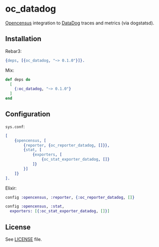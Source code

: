 oc_datadog
=====

[Opencensus][oc] integration to [DataDog][dd] traces and metrics (via dogstatsd).

## Installation

Rebar3:

```erlang
{deps, [{oc_datadog, "~> 0.1.0"}]}.
```

Mix:

```elixir
def deps do
  [
    {:oc_datadog, "~> 0.1.0"}
  ]
end
```

## Configuration

`sys.conf`:

```erlang
[
    {opencensus, [
        {reporter, {oc_reporter_datadog, []}},
        {stat, [
            {exporters, [
                {oc_stat_exporter_datadog, []}
            ]}
        }]
    ]}
].
```

Elixir:

```elixir
config :opencensus, :reporter, {:oc_reporter_datadog, []}

config :opencensus, :stat,
  exporters: [{:oc_stat_exporter_datadog, []}]
```

## License

See [LICENSE](LICENSE) file.

[oc]: https://github.com/census-instrumentation/opencensus-erlang "Opencensus Erlang"
[dd]: https://datadoghq.com "DataDog"
